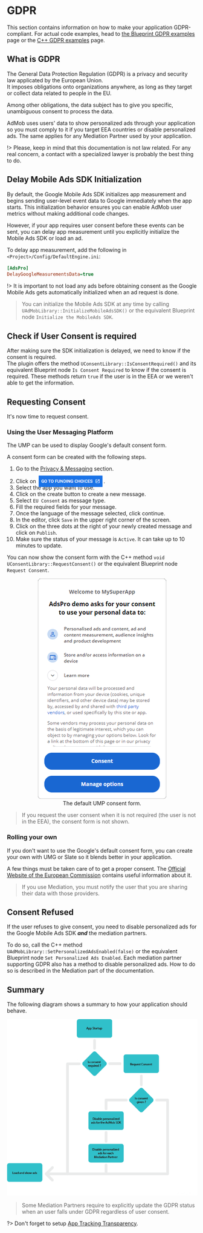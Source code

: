 # GDPR
This section contains information on how to make your application GDPR-compliant. For actual code examples, head to [the Blueprint GDPR examples](/blueprintgdpr) page or the [C++ GDPR examples](/cppgdpr) page.

## What is GDPR
The General Data Protection Regulation (GDPR) is a privacy and security law applicated by the European Union.  
It imposes obligations onto organizations anywhere, as long as they target or collect data related to people in the EU.

Among other obligations, the data subject has to give you specific, unambiguous consent to process the data.

AdMob uses users' data to show personalized ads through your application so you must comply to it if you target EEA countries or disable
personalized ads. The same applies for any Mediation Partner used by your application.

!> Please, keep in mind that this documentation is not law related. For any real concern, a contact with a specialized lawyer is probably the best thing to do.

## Delay Mobile Ads SDK Initialization
By default, the Google Mobile Ads SDK initializes app measurement and begins sending user-level event 
data to Google immediately when the app starts. This initialization behavior ensures you can enable AdMob 
user metrics without making additional code changes.

However, if your app requires user consent before these events can be sent, you can delay app measurement 
until you explicitly initialize the Mobile Ads SDK or load an ad.

To delay app measurement, add the following in `<Project>/Config/DefaultEngine.ini`:
```ini
[AdsPro]
DelayGoogleMeasurementsData=true
```

!> It is important to not load any ads before obtaining consent as the Google Mobile Ads gets automatically initialized when an ad request is done.

> You can initialize the Mobile Ads SDK at any time by calling `UAdMobLibrary::InitializeMobileAdsSDK()` or the equivalent Blueprint node `Initialize the MobileAds SDK`.

## Check if User Consent is required
After making sure the SDK initialization is delayed, we need to know if the consent is required.  
The plugin offers the method `UConsentLibrary::IsConsentRequired()` and its equivalent Blueprint node `Is Consent Required` to know if the consent is required. These methods 
return `true` if the user is in the EEA or we weren't able to get the information.

## Requesting Consent
It's now time to request consent.
### Using the User Messaging Platform
The UMP can be used to display Google's default consent form.

A consent form can be created with the following steps.
1. Go to the [Privacy & Messaging](https://apps.admob.com/v2/privacymessaging) section.
2. Click on <img src="_images/FundingChoice.png" height="30px" style="position:relative;top:10px;margin:0 3px"/>.
3. Select the app you want to use.
4. Click on the create button to create a new message.
5. Select `EU Consent` as message type.
6. Fill the required fields for your message.
7. Once the language of the message selected, click continue.
8. In the editor, click `Save` in the upper right corner of the screen.
9. Click on the three dots at the right of your newly created message and click on `Publish`.
10. Make sure the status of your message is `Active`. It can take up to 10 minutes to update.

You can now show the consent form with the C++ method `void UConsentLibrary::RequestConsent()` or the equivalent Blueprint node `Request Consent`.

<div style="text-align:center">
	<div><img src="_images/UMPConsent.png"/></div>
	<div>The default UMP consent form.</div>
</div>

> If you request the user consent when it is not required (the user is not in the EEA), the consent form is not shown.

### Rolling your own
If you don't want to use the Google's default consent form, you can create your own with UMG or Slate so it blends better in your application.

A few things must be taken care of to get a proper consent. The [Official Website of the European Commission](https://ec.europa.eu/info/law/law-topic/data-protection/reform/rights-citizens/how-my-personal-data-protected/how-should-my-consent-be-requested_en) 
contains useful information about it.

> If you use Mediation, you must notify the user that you are sharing their data with those providers.

## Consent Refused
If the user refuses to give consent, you need to disable personalized ads for the Google Mobile Ads SDK _**and**_ the mediation partners.

To do so, call the C++ method `UAdMobLibrary::SetPersonalizedAdsEnabled(false)` or the equivalent Blueprint node `Set Personalized Ads Enabled`. 
Each mediation partner supporting GDPR also has a method to disable personalized ads. How to do so is described in the Mediation part of the documentation.

## Summary
The following diagram shows a summary to how your application should behave.
<div style="text-align:center">
	<img src="_images/AdMobConsent.png"/>
</div>

> Some Mediation Partners require to explicitly update the GDPR status when an user falls under GDPR regardless of user consent.

?> Don't forget to setup [App Tracking Transparency](/apptrackingtransparency).






































